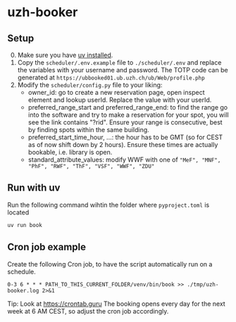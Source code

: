 # uzh-booker


## Setup
0. Make sure you have [uv installed](https://docs.astral.sh/uv/getting-started/installation/). 
1. Copy the `scheduler/.env.example` file to `./scheduler/.env` and replace the variables with your username and password. The TOTP code can be generated at `https://ubbooked01.ub.uzh.ch/ub/Web/profile.php`
2. Modify the `scheduler/config.py` file to your liking:
    - owner_id: go to create a new reservation page, open inspect element and lookup userId. Replace the value with your userId.
    - preferred_range_start and preferred_range_end: to find the range go into the software and try to make a reservation for your spot, you will see the link contains "?rid". Ensure your range is consecutive, best by finding spots within the same building.
    - preferred_start_time_hour, ...: the hour has to be GMT (so for CEST as of now shift down by 2 hours). Ensure these times are actually bookable, i.e. library is open.
    - standard_attribute_values: modify WWF with one of `"MeF", "MNF", "PhF", "RWF", "ThF", "VSF", "WWF", "ZDU"`


## Run with uv

Run the following command wihtin the folder where `pyproject.toml` is located
```sh
uv run book 
```

## Cron job example 
Create the following Cron job, to have the script automatically run on a schedule.

```
0-3 6 * * * PATH_TO_THIS_CURRENT_FOLDER/venv/bin/book >> ./tmp/uzh-booker.log 2>&1
```

Tip: Look at https://crontab.guru
The booking opens every day for the next week at 6 AM CEST, so adjust the cron job accordingly. 


